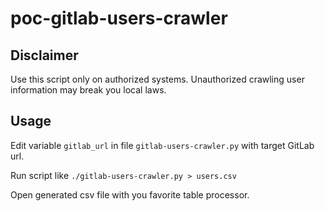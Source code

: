 # poc-gitlab-users-crawler
## Disclaimer
Use this script only on authorized systems. Unauthorized crawling user information may break you local laws.

## Usage
Edit variable `gitlab_url` in file `gitlab-users-crawler.py` with target GitLab url.

Run script like `./gitlab-users-crawler.py > users.csv`

Open generated csv file with you favorite table processor.

